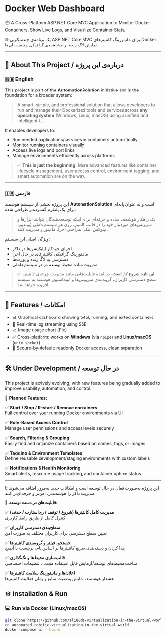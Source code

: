 








# Docker Web Dashboard

📦 A Cross-Platform ASP.NET Core MVC Application to Monitor Docker Containers, Show Live Logs, and Visualize Container Stats.

🌐 یک برنامه‌ی چندسکویی ASP.NET Core MVC برای مانیتورینگ کانتینرهای Docker، نمایش لاگ زنده، و مشاهده‌ی گرافیکی وضعیت آن‌ها.

---

## 🎯 About This Project / درباره‌ی این پروژه

### 🇬🇧 English

This project is part of the **AutomationSolution** initiative and is the foundation for a broader system:

> A smart, simple, and professional solution that allows developers to run and manage their Dockerized tools and services across **any operating system** (Windows, Linux, macOS) using a unified and intelligent UI.

It enables developers to:
- Run needed applications/services in containers automatically
- Monitor running containers visually
- Access live logs and port links
- Manage environments efficiently across platforms

> ✅ **This is just the beginning.** More advanced features like container lifecycle management, user access control, environment tagging, and smart automation are on the way.

---

### 🇮🇷 فارسی

این پروژه بخشی از سیستم هوشمند **AutomationSolution** است و به عنوان پایه‌ای برای یک پلتفرم گسترده‌تر طراحی شده:

> یک راهکار هوشمند، ساده و حرفه‌ای برای اینکه توسعه‌دهندگان بتوانند ابزارها و سرویس‌های موردنیاز خود را در قالب کانتینر، روی هر سیستم‌عاملی (ویندوز، لینوکس، مک) به‌راحتی اجرا، مانیتور و مدیریت کنند.

ویژگی اصلی این سیستم:
- اجرای خودکار اپلیکیشن‌ها در داکر
- مانیتورینگ گرافیکی کانتینرهای در حال اجرا
- دسترسی به لاگ زنده و پورت‌ها
- مدیریت ساده محیط توسعه در هر سیستم‌عاملی

> ✅ **این تازه شروع کار است.** در آینده قابلیت‌هایی مانند مدیریت چرخه‌ی کانتینر، سطح دسترسی کاربران، گروه‌بندی سرویس‌ها و اتوماسیون هوشمند به سیستم افزوده خواهد شد.

---

## 🚀 Features / امکانات

- 📊 Graphical dashboard showing total, running, and exited containers
- 📡 Real-time log streaming using SSE
- 📈 Image usage chart (Pie)
- ✅ Cross-platform: works on **Windows** (via `npipe`) and **Linux/macOS** (`unix socket`)
- 🔐 Secure-by-default: readonly Docker access, clean separation

---

## 🛠 Under Development / در حال توسعه

This project is actively evolving, with new features being gradually added to improve usability, automation, and control.

📌 **Planned Features:**

✅ **Start / Stop / Restart / Remove containers**  
  Full control over your running Docker environments via UI

✅ **Role-Based Access Control**  
  Manage user permissions and access levels securely

✅ **Search, Filtering & Grouping**  
  Easily find and organize containers based on names, tags, or images

✅ **Tagging & Environment Templates**  
  Define reusable development/staging environments with custom labels

✅ **Notifications & Health Monitoring**  
  Smart alerts, resource usage tracking, and container uptime status

---

این پروژه به‌صورت فعال در حال توسعه است و امکانات جدید به‌مرور اضافه می‌شوند تا مدیریت داکر را هوشمندتر، امن‌تر و حرفه‌ای‌تر کنند.

📌 **قابلیت‌های در دست توسعه:**

✅ **مدیریت کامل کانتینرها (شروع / توقف / ری‌استارت / حذف)**  
  کنترل کامل از طریق رابط کاربری

✅ **سطح‌بندی دسترسی کاربران**  
  تعیین سطح دسترسی برای کاربران مختلف به صورت امن

✅ **جستجو، فیلتر و گروه‌بندی کانتینرها**  
  پیدا کردن و دسته‌بندی سریع کانتینرها بر اساس نام، برچسب یا ایمیج

✅ **قالب‌سازی محیط‌ها و تگ‌گذاری**  
  ساخت محیط‌های توسعه/آزمایش قابل استفاده مجدد با تنظیمات اختصاصی

✅ **اعلان‌ها و مانیتورینگ سلامت کانتینرها**  
  هشدار هوشمند، نمایش وضعیت منابع و زمان فعالیت کانتینرها


## ⚙️ Installation & Run

### 💻 Run via Docker (Linux/macOS)

```bash
git clone https://github.com/ali80da/virtualization-in-the-virtual-world.git
cd automated-robotic-virtualization-in-the-virtual-world
docker-compose up --build


```




